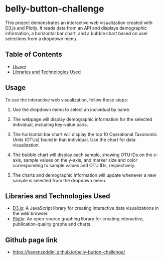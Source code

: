 # belly-button-challenge

This project demonstrates an interactive web visualization created with D3.js and Plotly. It reads data from an API and displays demographic information, a horizontal bar chart, and a bubble chart based on user selections from a dropdown menu.

## Table of Contents
- [Usage](#usage)
- [Libraries and Technologies Used](#libraries-and-technologies-used)

## Usage

To use the interactive web visualization, follow these steps:

1. Use the dropdown menu to select an individual by name.

2. The webpage will display demographic information for the selected individual, including key-value pairs.

3. The horizontal bar chart will display the top 10 Operational Taxonomic Units (OTUs) found in that individual. Use the chart for data visualization.

4. The bubble chart will display each sample, showing OTU IDs on the x-axis, sample values on the y-axis, and marker size and color corresponding to sample values and OTU IDs, respectively.

5. The charts and demographic information will update whenever a new sample is selected from the dropdown menu.


## Libraries and Technologies Used

- [D3.js](https://d3js.org/): A JavaScript library for creating interactive data visualizations in the web browser.
- [Plotly](https://plotly.com/): An open-source graphing library for creating interactive, publication-quality graphs and charts.


## Github page link 
- https://hanenzeddini.github.io/belly-button-challenge/
